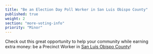```yaml
---
title: "Be an Election Day Poll Worker in San Luis Obispo County"
published: true
weight: 2
section: "more-voting-info"
priority: "Minor"
---
```


Check out this great opportunity to help your community while earning extra money: be a Precinct Worker in [San Luis Obispo County](http://www.slocounty.ca.gov/Departments/Clerk-Recorder/All-Services/Precinct-Workers/Precinct-Worker-Programs.aspx)!  
